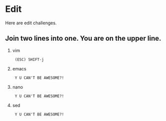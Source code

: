 Edit
====

Here are edit challenges.

Join two lines into one. You are on the upper line.
---------------------------------------------------

1. vim

        (ESC) SHIFT-j

1. emacs

        Y U CAN'T BE AWESOME?!

1. nano

        Y U CAN'T BE AWESOME?!

1. sed

        Y U CAN'T BE AWESOME?!
